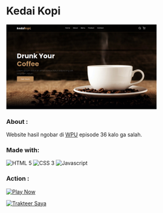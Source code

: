 # Kedai Kopi

<img align="center" src="img/screenshots-1.png" alt="Preview 1" width="80%">

### About :

Website hasil ngobar di [WPU](https://www.youtube.com/watch?v=MCVkMmYL-aY&t=11s) episode 36 kalo ga salah.

### Made with:

<img src="https://cdn.jsdelivr.net/gh/devicons/devicon/icons/html5/html5-original.svg" alt="HTML 5" height="40"> <img src="https://cdn.jsdelivr.net/gh/devicons/devicon/icons/css3/css3-original.svg" alt="CSS 3" height="40"> <img src="https://cdn.jsdelivr.net/gh/devicons/devicon/icons/javascript/javascript-original.svg" alt="Javascript" height="40">

### Action :

<a align="center" href="https://izardaffa.github.io/mp-runners" target="_blank"><img src="assets/img/play-button.png" height="40" alt="Play Now"></a>

<a align="center" href="https://trakteer.id/izardaffa" target="_blank"><img id="wse-buttons-preview" src="https://cdn.trakteer.id/images/embed/trbtn-red-2.png" height="40" style="border:0px;height:40px;" alt="Trakteer Saya"></a>